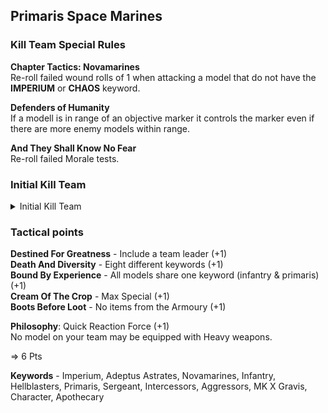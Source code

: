 ## Primaris Space Marines  
### Kill Team Special Rules  
**Chapter Tactics: Novamarines**  
Re-roll failed wound rolls of 1 when attacking a model that do not have the **IMPERIUM** or **CHAOS** keyword.  

**Defenders of Humanity**  
If a modell is in range of an objective marker it controls the marker even if there are more enemy models within range.   

**And They Shall Know No Fear**  
Re-roll failed Morale tests.

### Initial Kill Team  
<details>
<summary>Initial Kill Team</summary>

<ins>**Leader**</ins>  
**Hellblaster Sergeant** (57)  

|M|WS|BS|S|T|W|A|Ld|Sv|
|:---|:---|:---|:---|:---|:---|:---|:---|:---|
|6"|3+|3+|4|4|4|3|8|3+|

<ins>*Special Rules*</ins>   
**Rites of War** - Friendly modells within 6" may re-roll hit rolls of 1.  
**Hero** - This model can gain XP.  

<ins>*Equipment*</ins>  

|Weapon|Range|Type|S|AP|D|Abilities|
|:---|:---|:---|:---|:---|:---|:---|
|Plasma Incinerator|30"|Rapid Fire 1|7|-4|1|Supercharge: +1S, +1D, 1s to-hit kill this model|
|Bolt Pistol|12"|Pistol 1|4|0|1||
|Frag Grenade|6"|Grenade D6|3|0|1||
|Krak Grenade|6"|Grenade 1|6|-1|D3||

<ins>**Core**</ins>  
**2x Hellblaster** (je 33 = 66)  

|M|WS|BS|S|T|W|A|Ld|Sv|
|:---|:---|:---|:---|:---|:---|:---|:---|:---|
|6"|3+|3+|4|4|2|2|7|3+|

<ins>*Special Rules*</ins>  

<ins>*Equipment*</ins>  

|Weapon|Range|Type|S|AP|D|Abilities|
|:---|:---|:---|:---|:---|:---|:---|
|Plasma Incinerator|30"|Rapid Fire 1|7|-4|1|Supercharge: +1S, +1D, 1s to-hit kill this model|
|Bolt Pistol|12"|Pistol 1|4|0|1||
|Frag Grenade|6"|Grenade D6|3|0|1||
|Krak Grenade|6"|Grenade 1|6|-1|D3||

**Intercessor** (17)  

|M|WS|BS|S|T|W|A|Ld|Sv|
|:---|:---|:---|:---|:---|:---|:---|:---|:---|
|6"|3+|3+|4|4|2|2|7|3+|

<ins>*Special Rules*</ins>  

<ins>*Equipment*</ins>  

|Weapon|Range|Type|S|AP|D|Abilities|
|:---|:---|:---|:---|:---|:---|:---|
|Bolt Rifle|30"|Rapid Fire 1|4|-1|1||
|Bolt Pistol|12"|Pistol 1|4|0|1||
|Frag Grenade|6"|Grenade D6|3|0|1||
|Krak Grenade|6"|Grenade 1|6|-1|D3||

<ins>**Special**</ins>  
2x Aggressor (je 39 = 78)  

|M|WS|BS|S|T|W|A|Ld|Sv|
|:---|:---|:---|:---|:---|:---|:---|:---|:---|
|5"|3+|3+|4|5|2|2|7|3+|

<ins>*Special Rules*</ins>  
**Fire Storm** - This model may fire twice if it remained stationary during their turn (including when firing Overwatch).  
**Relentless Advance** - Do not suffer any penalty to your to hit rolls for Advancing and firing Assault weapons.  
**Hero** - This model can gain XP.  

<ins>*Equipment*</ins>  

|Weapon|Range|Type|S|AP|D|Abilities|
|:---|:---|:---|:---|:---|:---|:---|
|Auto Boltstorm Gauntlets|Melee|Melee|Sx2|-3|D3|-1 to hit|
|Auto Boltstorm Gauntlets|18"|Assault 6|4|0|1|/|
|Fragstorm Grenade Launcher|18"|Assault D6|4|0|1|/|

**Infiltrator Helix Adept** (32)  

|M|WS|BS|S|T|W|A|Ld|Sv|
|:---|:---|:---|:---|:---|:---|:---|:---|:---|
|6"|3+|3+|4|4|2|2|7|3+|

<ins>*Special Rules*</ins>  
**1 Smoke Grenade** - **One use only** Instead of Shooting choose a point within 8". Until the start of your next turn, enemy models subtract 1 from their shooting hit rolls when targeting friendly units within 3” of this point. Models can draw line of sight into and out of the affected area, but not through it.
**Helix Adept** - At the end of any of your Movement phases, select a friendly **INFANTRY** or **BIKER** model within 3" that died the previous turn. On a 5+ this model is returned with 1 wound remaining. Otherwise the Adept can do nothing else for the remainder of the turn. You can instead choose a wounded model: it immediately regains 1 lost wounds.

<ins>*Equipment*</ins>  

|Weapon|Range|Type|S|AP|D|Abilities|
|:---|:---|:---|:---|:---|:---|:---|
|Marksman Bolt Carbine|24"|Rapid Fire 1|4|0|1|6s to hit autowound|
|Bolt Pistol|12"|Pistol 1|4|0|1||
|Frag Grenade|6"|Grenade D6|3|0|1||
|Krak Grenade|6"|Grenade 1|6|-1|D3||

=> 250 Points
</details>

### Tactical points  
**Destined For Greatness** - Include a team leader (+1)  
**Death And Diversity** - Eight different keywords (+1)  
**Bound By Experience** - All models share one keyword (infantry & primaris) (+1)  
**Cream Of The Crop** - Max Special (+1)  
**Boots Before Loot** - No items from the Armoury (+1)  

**Philosophy**: Quick Reaction Force (+1)  
No model on your team may be equipped with Heavy weapons.  

=> 6 Pts

**Keywords** - Imperium, Adeptus Astrates, Novamarines, Infantry, Hellblasters, Primaris, Sergeant, Intercessors, Aggressors, MK X Gravis, Character, Apothecary
